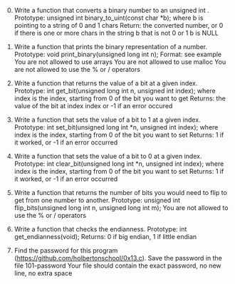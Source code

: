 0. Write a function that converts a binary number to an unsigned int .
Prototype: unsigned int binary_to_uint(const char *b); where b is pointing to a string of 0 and 1 chars
Return: the converted number, or 0 if
there is one or more chars in the string b that is not 0 or 1 b is NULL

1. Write a function that prints the binary representation of a number.
Prototype: void print_binary(unsigned long int n); Format: see example
You are not allowed to use arrays
You are not allowed to use malloc
You are not allowed to use the % or / operators


2. Write a function that returns the value of a bit at a given index.
Prototype: int get_bit(unsigned long int n, unsigned int index); where index is the index, starting from 0 of the bit you want to get
Returns: the value of the bit at index index or -1 if an error occured


3. Write a function that sets the value of a bit to 1 at a given index.
Prototype: int set_bit(unsigned long int *n, unsigned int index); where index is the index, starting from 0 of the bit you want to set
Returns: 1 if it worked, or -1 if an error occurred


4. Write a function that sets the value of a bit to 0 at a given index.
Prototype: int clear_bit(unsigned long int *n, unsigned int index); where index is the index, starting from 0 of the bit you want to set
Returns: 1 if it worked, or -1 if an error occurred


5. Write a function that returns the number of bits you would need to flip to get from one number to another.
Prototype: unsigned int flip_bits(unsigned long int n, unsigned long int m);
You are not allowed to use the % or / operators


6. Write a function that checks the endianness.
Prototype: int get_endianness(void); Returns: 0 if big endian, 1 if little endian


7. Find the password for this program (https://github.com/holbertonschool/0x13.c).
Save the password in the file 101-password
Your file should contain the exact password, no new line, no extra space
